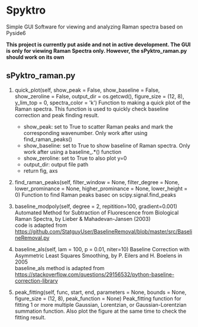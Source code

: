 # Spyktro
Simple GUI Software for viewing and analyzing Raman spectra based on Pyside6

**This project is currently put aside and not in active development. The GUI is only for viewing Raman Spectra only. However, the sPyktro_raman.py should work on its own**

## sPyktro_raman.py

1. quick_plot(self, show_peak = False, show_baseline = False, show_zeroline = False, output_dir = os.getcwd(), figure_size = (12, 8), y_lim_top = 0, spectra_color = 'k')
   Function to making a quick plot of the Raman spectra. This function is used to quickly check baseline correction and peak finding result.
   - show_peak: set to True to scatter Raman peaks and mark the corresponding wavenumber. Only work after using find_raman_peaks()
   - show_baseline: set to True to show baseline of Raman spectra. Only work after using a baseline_.*() function
   - show_zeroline: set to True to also plot y=0
   - output_dir: output file path
   - return fig, axs

2. find_raman_peaks(self, filter_window = None, filter_degree = None, lower_prominance = None, higher_prominance = None, lower_height = 0)
   Function to find Raman peaks basec on scipy.signal.find_peaks

3. baseline_modpoly(self, degree = 2, repitition=100, gradient=0.001)
   Automated Method for Subtraction of Fluorescence from Biological Raman Spectra, by Lieber & Mahadevan-Jansen (2003)\
   code is adapted from https://github.com/StatguyUser/BaselineRemoval/blob/master/src/BaselineRemoval.py

4. baseline_als(self, lam = 100, p = 0.01, niter=10)
   Baseline Correction with Asymmetric Least Squares Smoothing, by P. Eilers and H. Boelens in 2005\
   baseline_als method is adapted from https://stackoverflow.com/questions/29156532/python-baseline-correction-library

5. peak_fitting(self, func, start, end, parameters = None, bounds = None, figure_size = (12, 8), peak_function = None)
   Peak_fitting function for fitting 1 or more multiple Gaussian, Lorentzian, or Gaussian-Lorentzian summation function.
   Also plot the figure at the same time to check the fitting result.
    

